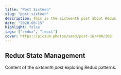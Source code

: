 ```yaml
---
title: "Post Sixteen"
slug: "post-sixteen"
description: This is the sixteenth post about Redux
date: "2020-08-15"
highlight: false
tags: ["redux", "react"]
cover: https://picsum.photos/seed/post-16/400/200
---
```


## Redux State Management

Content of the _sixteenth post_ exploring Redux patterns.

<!-- Generated by Copilot -->
